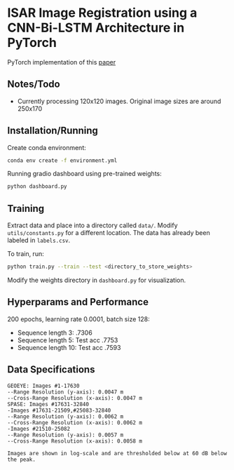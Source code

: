# ISAR Image Registration using a CNN-Bi-LSTM Architecture in PyTorch
PyTorch implementation of this [paper](https://ieeexplore.ieee.org/document/9971386)

## Notes/Todo
- Currently processing 120x120 images. Original image sizes are around 250x170

## Installation/Running
Create conda environment:
```bash
conda env create -f environment.yml
```

Running gradio dashboard using pre-trained weights:
```bash
python dashboard.py
```

## Training
Extract data and place into a directory called `data/`. Modify `utils/constants.py` for a different location.
The data has already been labeled in `labels.csv`.

To train, run: 
```bash
python train.py --train --test <directory_to_store_weights>
```

Modify the weights directory in `dashboard.py` for visualization.

## Hyperparams and Performance
200 epochs, learning rate 0.0001, batch size 128:
- Sequence length 3: .7306
- Sequence length 5: Test acc .7753
- Sequence length 10: Test acc .7593


## Data Specifications
```
GEOEYE: Images #1-17630
--Range Resolution (y-axis): 0.0047 m
--Cross-Range Resolution (x-axis): 0.0047 m
SPASE: Images #17631-32840
-Images #17631-21509,#25083-32840
--Range Resolution (y-axis): 0.0062 m
--Cross-Range Resolution (x-axis): 0.0062 m
-Images #21510-25082
--Range Resolution (y-axis): 0.0057 m
--Cross-Range Resolution (x-axis): 0.0058 m

Images are shown in log-scale and are thresholded below at 60 dB below the peak.
```